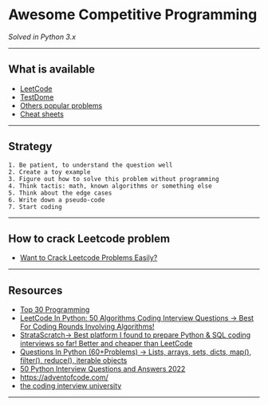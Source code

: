 # Awesome Competitive Programming
*Solved in Python 3.x*
***

## What is available
- [LeetCode](https://github.com/kyaiooiayk/Awesome-Competitive-Programming/tree/main/tutorials/LeetCode)
- [TestDome](https://github.com/kyaiooiayk/Awesome-Competitive-Programming/tree/main/tutorials/TestDome)
- [Others popular problems](https://github.com/kyaiooiayk/Awesome-Competitive-Programming/tree/main/tutorials/Others)
- [Cheat sheets](https://github.com/kyaiooiayk/Awesome-Competitive-Programming/tree/main/tutorials/Cheatsheets)
***

## Strategy
    1. Be patient, to understand the question well
    2. Create a toy example
    3. Figure out how to solve this problem without programming
    4. Think tactis: math, known algorithms or something else
    5. Think about the edge cases
    6. Write down a pseudo-code
    7. Start coding
***

## How to crack Leetcode problem
- [Want to Crack Leetcode Problems Easily?](https://medium.com/algorithms-and-leetcode/want-to-crack-leetcode-problems-easily-dc825e27e423)
***

## Resources
- [Top 30 Programming](https://www.softwaretestinghelp.com/coding-interview-questions/)
- [LeetCode In Python: 50 Algorithms Coding Interview Questions → Best For Coding Rounds Involving Algorithms!](https://www.udemy.com/course/leetcode-in-python-50-algorithms-coding-interview-questions/?ranMID=39197&ranEAID=533LxfDBSaM&ranSiteID=533LxfDBSaM-s_PuGZkfmBo30OR_CVDphg&LSNPUBID=533LxfDBSaM&utm_source=aff-campaign&utm_medium=udemyads)
- [StrataScratch→ Best platform I found to prepare Python & SQL coding interviews so far! Better and cheaper than LeetCode](https://platform.stratascratch.com/coding?via=antonello)
- [Questions In Python (60+Problems) → Lists, arrays, sets, dicts, map(), filter(), reduce(), iterable objects](https://www.datacamp.com/courses/practicing-coding-interview-questions-in-python?tap_a=5644-dce66f&tap_s=1575895-6ee1e4&utm_medium=affiliate&utm_source=antonellobenedetto&irclickid=TKY1ag2OoxyIRwNxiAS6PRWLUkBXJCVVkVzA0I0&irgwc=1)
- [50 Python Interview Questions and Answers 2022](https://www.codingem.com/50-python-interview-questions-and-answers/)
- https://adventofcode.com/
- [the coding interview university](https://github.com/donnemartin/coding-interview-university)
***
